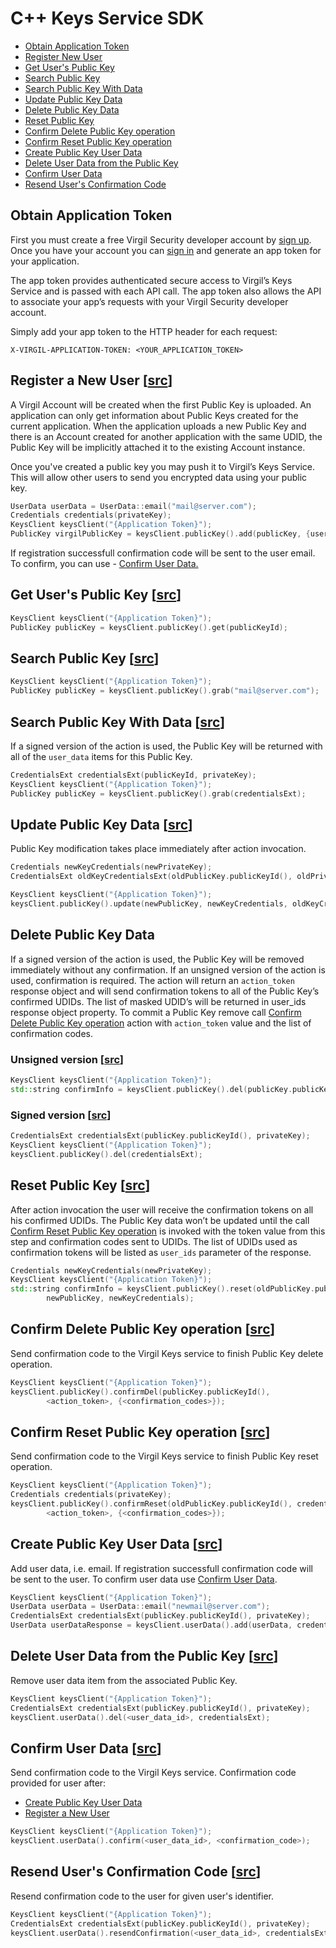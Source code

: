 
# C++ Keys Service SDK

- [Obtain Application Token](#obtain-application-token)
- [Register New User](#register-new-user)
- [Get User's Public Key](#get-user-public-key)
- [Search Public Key](#search-public-key)
- [Search Public Key With Data](#search-public-key-with-data)
- [Update Public Key Data](#update-public-key-data)
- [Delete Public Key Data](#delete-public-key-data)
- [Reset Public Key](#reset-public-key)
- [Confirm Delete Public Key operation](#confirm-public-key-delete)
- [Confirm Reset Public Key operation](#confirm-public-key-reset)
- [Create Public Key User Data](#create-public-key-user-data)
- [Delete User Data from the Public Key](#delete-user-data)
- [Confirm User Data](#confirm-user-data)
- [Resend User's Confirmation Code](#resend-confirmation-code)


## Obtain Application Token

First you must create a free Virgil Security developer account by [sign up](https://virgilsecurity.com/account/signup). Once you have your account you can [sign in](https://virgilsecurity.com/account/signin) and generate an app token for your application.

The app token provides authenticated secure access to Virgil’s Keys Service and is passed with each API call. The app token also allows the API to associate your app’s requests with your Virgil Security developer account.

Simply add your app token to the HTTP header for each request:

```
X-VIRGIL-APPLICATION-TOKEN: <YOUR_APPLICATION_TOKEN>
```

## Register a New User \[[src](https://github.com/VirgilSecurity/virgil-sdk-cpp/blob/release/examples/src/public_key_add.cxx)\]

A Virgil Account will be created when the first Public Key is uploaded. An application can only get information about Public Keys created for the current application. When the application uploads a new Public Key and there is an Account created for another application with the same UDID, the Public Key will be implicitly attached it to the existing Account instance.

Once you've created a public key you may push it to Virgil’s Keys Service. This will allow other users to send you encrypted data using your public key.

```cpp
UserData userData = UserData::email("mail@server.com");
Credentials credentials(privateKey);
KeysClient keysClient("{Application Token}");
PublicKey virgilPublicKey = keysClient.publicKey().add(publicKey, {userData}, credentials);
```

If registration successfull confirmation code will be sent to the user email. To confirm, you can use - [Confirm User Data.](#confirm-user-data)


## Get User's Public Key \[[src](https://github.com/VirgilSecurity/virgil-sdk-cpp/blob/release/examples/src/public_key_get.cxx)\]

```cpp
KeysClient keysClient("{Application Token}");
PublicKey publicKey = keysClient.publicKey().get(publicKeyId);
```


## Search Public Key \[[src](https://github.com/VirgilSecurity/virgil-sdk-cpp/blob/release/examples/src/public_key_grab.cxx)\]

```cpp
KeysClient keysClient("{Application Token}");
PublicKey publicKey = keysClient.publicKey().grab("mail@server.com");
```


## Search Public Key With Data \[[src](https://github.com/VirgilSecurity/virgil-sdk-cpp/blob/release/examples/src/public_key_grab_signed.cxx)\]

If a signed version of the action is used, the Public Key will be returned with all of the `user_data` items for this Public Key.

```cpp
CredentialsExt credentialsExt(publicKeyId, privateKey);
KeysClient keysClient("{Application Token}");
PublicKey publicKey = keysClient.publicKey().grab(credentialsExt);
```


## Update Public Key Data \[[src](https://github.com/VirgilSecurity/virgil-sdk-cpp/blob/release/examples/src/public_key_update.cxx)\]

Public Key modification takes place immediately after action invocation.

```cpp
Credentials newKeyCredentials(newPrivateKey);
CredentialsExt oldKeyCredentialsExt(oldPublicKey.publicKeyId(), oldPrivateKey);

KeysClient keysClient("{Application Token}");
keysClient.publicKey().update(newPublicKey, newKeyCredentials, oldKeyCredentialsExt);
```

## Delete Public Key Data

If a signed version of the action is used, the Public Key will be removed immediately without any confirmation.
If an unsigned version of the action is used, confirmation is required.
The action will return an `action_token` response object and will send confirmation tokens to all of the Public Key’s confirmed UDIDs.
The list of masked UDID’s will be returned in user_ids response object property.
To commit a Public Key remove call [Confirm Delete Public Key operation](#confirm-public-key-delete) action with `action_token` value and the list of confirmation codes.

### Unsigned version \[[src](https://github.com/VirgilSecurity/virgil-sdk-cpp/blob/release/examples/src/public_key_delete.cxx)\]
```cpp
KeysClient keysClient("{Application Token}");
std::string confirmInfo = keysClient.publicKey().del(publicKey.publicKeyId());
```

### Signed version \[[src](https://github.com/VirgilSecurity/virgil-sdk-cpp/blob/release/examples/src/public_key_delete_signed.cxx)\]
```cpp
CredentialsExt credentialsExt(publicKey.publicKeyId(), privateKey);
KeysClient keysClient("{Application Token}");
keysClient.publicKey().del(credentialsExt);
```

## Reset Public Key \[[src](https://github.com/VirgilSecurity/virgil-sdk-cpp/blob/release/examples/src/public_key_reset.cxx)\]

After action invocation the user will receive the confirmation tokens on all his confirmed UDIDs.
The Public Key data won’t be updated until the call [Confirm Reset Public Key operation](#confirm-public-key-reset) is invoked with the token value from this step and confirmation codes sent to UDIDs. The list of UDIDs used as confirmation tokens will be listed as `user_ids` parameter of the response.

```cpp
Credentials newKeyCredentials(newPrivateKey);
KeysClient keysClient("{Application Token}");
std::string confirmInfo = keysClient.publicKey().reset(oldPublicKey.publicKeyId(),
        newPublicKey, newKeyCredentials);
```

## Confirm Delete Public Key operation \[[src](https://github.com/VirgilSecurity/virgil-sdk-cpp/blob/release/examples/src/public_key_confirm_delete.cxx)\]

Send confirmation code to the Virgil Keys service to finish Public Key delete operation.

```cpp
KeysClient keysClient("{Application Token}");
keysClient.publicKey().confirmDel(publicKey.publicKeyId(),
        <action_token>, {<confirmation_codes>});
```

## Confirm Reset Public Key operation \[[src](https://github.com/VirgilSecurity/virgil-sdk-cpp/blob/release/examples/src/public_key_confirm_reset.cxx)\]

Send confirmation code to the Virgil Keys service to finish Public Key reset operation.

```cpp
KeysClient keysClient("{Application Token}");
Credentials credentials(privateKey);
keysClient.publicKey().confirmReset(oldPublicKey.publicKeyId(), credentials,
        <action_token>, {<confirmation_codes>});
```

## Create Public Key User Data \[[src](https://github.com/VirgilSecurity/virgil-sdk-cpp/blob/release/examples/src/user_data_add.cxx)\]

Add user data, i.e. email. If registration successfull confirmation code will be sent to the user.
To confirm user data use [Confirm User Data](#confirm-user-data).

```cpp
KeysClient keysClient("{Application Token}");
UserData userData = UserData::email("newmail@server.com");
CredentialsExt credentialsExt(publicKey.publicKeyId(), privateKey);
UserData userDataResponse = keysClient.userData().add(userData, credentialsExt);
```


## Delete User Data from the Public Key \[[src](https://github.com/VirgilSecurity/virgil-sdk-cpp/blob/release/examples/src/user_data_del.cxx)\]

Remove user data item from the associated Public Key.

```cpp
KeysClient keysClient("{Application Token}");
CredentialsExt credentialsExt(publicKey.publicKeyId(), privateKey);
keysClient.userData().del(<user_data_id>, credentialsExt);
```


## Confirm User Data \[[src](https://github.com/VirgilSecurity/virgil-sdk-cpp/blob/release/examples/src/user_data_confirm.cxx)\]

Send confirmation code to the Virgil Keys service. Confirmation code provided for user after:

  * [Create Public Key User Data](#create-public-key-user-data)
  * [Register a New User](#register-new-user)

```cpp
KeysClient keysClient("{Application Token}");
keysClient.userData().confirm(<user_data_id>, <confirmation_code>);
```


## Resend User's Confirmation Code \[[src](https://github.com/VirgilSecurity/virgil-sdk-cpp/blob/release/examples/src/user_data_resend_confirmation.cxx)\]
Resend confirmation code to the user for given user's identifier.

```cpp
KeysClient keysClient("{Application Token}");
CredentialsExt credentialsExt(publicKey.publicKeyId(), privateKey);
keysClient.userData().resendConfirmation(<user_data_id>, credentialsExt);
```

</div>
</div>

<div class="col-md-12 col-md-offset-2 hidden-md hidden-xs hidden-sm">
<div class="docs-menu" data-ui="affix-docs">

<div class="menu-items-wrapper" data-ui="menu-items-wrapper"></div>
</div>
</div>
</div>
</div>
</section>
